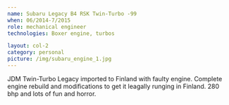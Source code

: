 ```yaml
---
name: Subaru Legacy B4 RSK Twin-Turbo -99
when: 06/2014­-7/2015
role: mechanical engineer
technologies: Boxer engine, turbos

layout: col-2
category: personal
picture: /img/subaru_engine_1.jpg
---
```


JDM Twin-Turbo Legacy imported to Finland with faulty engine. Complete engine rebuild and modifications to get it leagally runging in Finland. 280 bhp and lots of fun and horror.